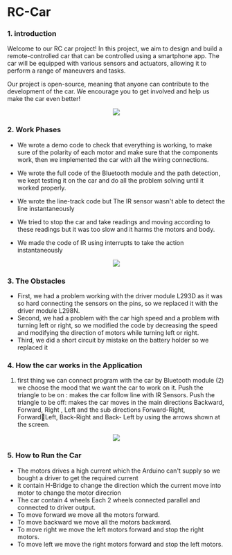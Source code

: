 # RC-Car


### 1. introduction

Welcome to our RC car project! In this project, we aim to design and build a remote-controlled car that can be controlled using a smartphone app. The car will be equipped with various sensors and actuators, allowing it to perform a range of maneuvers and tasks.

Our project is open-source, meaning that anyone can contribute to the development of the car. We encourage you to get involved and help us make the car even better!

<p align="center">
  <img src="https://gcdnb.pbrd.co/images/GuSgB2UidUMr.jpg?o=1">
</p>

### 2.  Work Phases

 - We wrote a demo code to check that everything is working, to 
make sure of the polarity of each motor and make sure that the 
components work, then we implemented the car with all the 
wiring connections.
 - We wrote the full code of the Bluetooth module and the path 
detection, we kept testing it on the car and do all the problem 
solving until it worked properly.

 - We wrote the line-track code but The IR sensor wasn't able to 
detect the line instantaneously

 - We tried to stop the car and take readings and moving according 
to these readings but it was too slow and it harms the motors and 
body.
- We made the code of IR using interrupts to take the action 
instantaneously
 <p align="center">
  <img src="https://gcdnb.pbrd.co/images/DQs2sKC266el.jpg?o=1">
</p>

### 3.  The Obstacles

- First, we had a problem working with the driver module L293D 
as it was so hard connecting the sensors on the pins, so we 
replaced it with the driver module L298N.
- Second, we had a problem with the car high speed and a 
problem with turning left or right, so we modified the code by 
decreasing the speed and modifying the direction of motors 
while turning left or right.
- Third, we did a short circuit by mistake on the battery holder
so we replaced it


### 4.  How the car works in the Application
1) first thing we can connect program 
with the car by Bluetooth module
(2) we choose the mood that we want 
the car to work on it. Push the triangle 
to be on : makes the car follow line with IR Sensors. Push the triangle 
to be off: makes the car moves in the main directions Backward, 
Forward, Right , Left and the sub directions Forward-Right, ForwardLeft, Back-Right and Back- Left by using the arrows shown at the 
screen.
 <p align="center">
  <img src="https://gcdnb.pbrd.co/images/FqAKVM4gmyQQ.jpg?o=1">
</p>

### 5.  How to Run the Car
- The motors drives a high current which the Arduino can't supply 
so we bought a driver to get the required current 
- it contain H-Bridge to change the direction which the current 
move into motor to change the motor direcrion 
- The car contain 4 wheels Each 2 wheels connected parallel and 
connected to driver output. 
- To move forward we move all the motors forward.
- To move backward we move all the motors backward.
- To move right we move the left motors forward and stop the 
right motors.
- To move left we move the right motors forward and stop the left 
motors.


 

